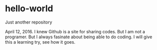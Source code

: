 # hello-world
Just another repository

April 12, 2016.  I knew Github is a site for sharing codes.  But I am not a programer.  But I always fasinate about being able to do coding.  I will give this a learning try, see how it goes.
